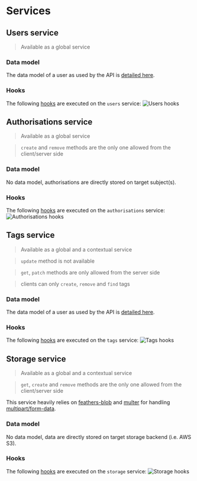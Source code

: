 # Services

## Users service

> Available as a global service

### Data model

The data model of a user as used by the API is [detailed here](../architecture/DATAMODEL.MD#user-data-model).

### Hooks

The following [hooks](./HOOKS.MD) are executed on the `users` service:
![Users hooks](https://raw.githubusercontent.com/kalisio/kdk/master/images/Users%20Hooks%20Diagram.png)

## Authorisations service

> Available as a global service

> `create` and `remove` methods are the only one allowed from the client/server side

### Data model

No data model, authorisations are directly stored on target subject(s).

### Hooks

The following [hooks](./HOOKS.MD) are executed on the `authorisations` service:
![Authorisations hooks](https://raw.githubusercontent.com/kalisio/kdk/master/images/Authorisations%20Hooks%20Diagram.png)

## Tags service

> Available as a global and a contextual service

> `update` method is not available

> `get`, `patch` methods are only allowed from the server side

> clients can only `create`, `remove` and `find` tags

### Data model

The data model of a user as used by the API is [detailed here](../architecture/DATAMODEL.MD#tag-data-model).

### Hooks

The following [hooks](./HOOKS.MD) are executed on the `tags` service:
![Tags hooks](https://raw.githubusercontent.com/kalisio/kdk/master/images/Tags%20Hooks%20Diagram.png)

## Storage service

> Available as a global and a contextual service

> `get`, `create` and `remove` methods are the only one allowed from the client/server side

This service heavily relies on [feathers-blob](https://github.com/feathersjs-ecosystem/feathers-blob) and [multer](https://github.com/expressjs/multer) for handling [multipart/form-data](https://docs.feathersjs.com/guides/advanced/file-uploading.html#feathers-blob-with-multipart-support).

### Data model

No data model, data are directly stored on target storage backend (i.e. AWS S3).

### Hooks

The following [hooks](./HOOKS.MD) are executed on the `storage` service:
![Storage hooks](https://raw.githubusercontent.com/kalisio/kdk/master/images/Storage%20Hooks%20Diagram.png)

